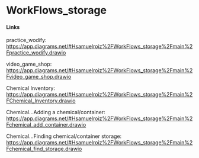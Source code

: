 # WorkFlows_storage

#### Links

practice_wodify: https://app.diagrams.net/#Hsamuelroiz%2FWorkFlows_storage%2Fmain%2Fpractice_wodify.drawio

video_game_shop: https://app.diagrams.net/#Hsamuelroiz%2FWorkFlows_storage%2Fmain%2Fvideo_game_shop.drawio

Chemical Inventory: https://app.diagrams.net/#Hsamuelroiz%2FWorkFlows_storage%2Fmain%2FChemical_Inventory.drawio

Chemical...Adding a chemical/container: https://app.diagrams.net/#Hsamuelroiz%2FWorkFlows_storage%2Fmain%2Fchemical_add_container.drawio

Chemical...Finding chemical/container storage: https://app.diagrams.net/#Hsamuelroiz%2FWorkFlows_storage%2Fmain%2Fchemical_find_storage.drawio

